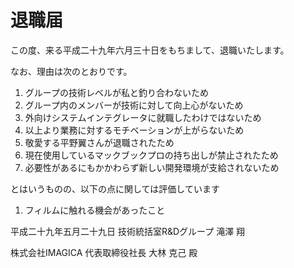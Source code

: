 # 退職届
この度、来る平成二十九年六月三十日をもちまして、退職いたします。

なお、理由は次のとおりです。
1. グループの技術レベルが私と釣り合わないため
1. グループ内のメンバーが技術に対して向上心がないため
1. 外向けシステムインテグレータに就職したわけではないため
1. 以上より業務に対するモチベーションが上がらないため
1. 敬愛する平野翼さんが退職されたため
1. 現在使用しているマックブックプロの持ち出しが禁止されたため
1. 必要性があるにもかかわらず新しい開発環境が支給されないため


 とはいうものの、以下の点に関しては評価しています
1. フィルムに触れる機会があったこと

平成二十九年五月二十九日
技術統括室R&Dグループ 滝澤  翔


株式会社IMAGICA
代表取締役社長 大林 克己 殿
